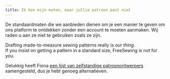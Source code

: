 ```yaml
---
title: Ik ken mijn maten, maar jullie patroon past niet
---
```


De standaardmaten die we aanbieden dienen om je een manier te geven om ons platform te ontdekken zonder een account te moeten aanmaken. Wij raden u aan ze niet te gebruiken zoals ze zijn.

Drafting made-to-measure sewing patterns really is _our thing_.  
If you insist on getting a pattern in a standard size, FreeSewing is not for you.

Gelukkig heeft Fiona [een lijst van zelfstandige patroonontwerpers](https://chainstitcher.blogspot.com/p/indie-pattern-designers.html) samengesteld, dus je hebt genoeg alternatieven.
